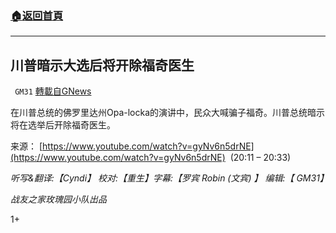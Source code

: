 ###  [:house:返回首頁](https://github.com/ourhimalayas/txt)
---

## 川普暗示大选后将开除福奇医生
` GM31` [轉載自GNews](https://gnews.org/zh-hans/519411/)

在川普总统的佛罗里达州Opa-locka的演讲中，民众大喊骗子福奇。川普总统暗示将在选举后开除福奇医生。

来源： [https://www.youtube.com/watch?v=gyNv6n5drNE](https://www.youtube.com/watch?v=gyNv6n5drNE)  (20:11 – 20:33)

*听写&翻译:【Cyndi】 校对:【重生】字幕:【罗宾 Robin (文宾) 】 编辑:【 GM31】*

*战友之家玫瑰园小队出品*

1+
